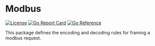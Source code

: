 # Modbus

[![License](https://img.shields.io/badge/License-Apache%202.0-blue.svg)](https://opensource.org/licenses/Apache-2.0)
[![Go Report Card](https://goreportcard.com/badge/github.com/GoAethereal/modbus)](https://goreportcard.com/report/github.com/GoAethereal/modbus)
[![Go Reference](https://pkg.go.dev/badge/github.com/GoAethereal/modbus.svg)](https://pkg.go.dev/github.com/GoAethereal/modbus)

This package defines the encoding and decoding rules for framing a modbus request.
